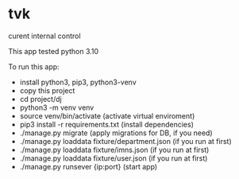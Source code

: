 # tvk
curent internal control

This app tested python 3.10

To run this app:
+ install python3, pip3, python3-venv
+ copy this project 
+ cd project/dj
+ python3 -m venv venv
+ source venv/bin/activate (activate virtual enviroment)
+ pip3 install -r requirements.txt (install dependencies)
+ ./manage.py migrate (apply migrations for DB, if you need)
+ ./manage.py loaddata fixture/department.json (if you run at first)
+ ./manage.py loaddata fixture/imns.json (if you run at first)
+ ./manage.py loaddata fixture/user.json (if you run at first)
+ ./manage.py runsever {ip:port} (start app)